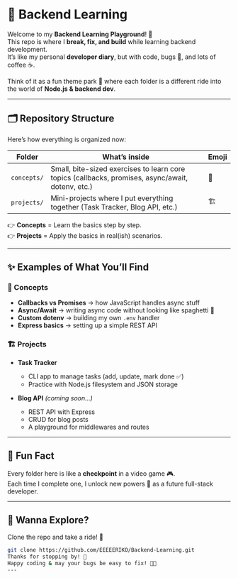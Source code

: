 # 🚀 Backend Learning  

Welcome to my **Backend Learning Playground**! 🎉  
This repo is where I **break, fix, and build** while learning backend development.  
It’s like my personal **developer diary**, but with code, bugs 🐛, and lots of coffee ☕.  

Think of it as a fun theme park 🎢 where each folder is a different ride into the world of **Node.js & backend dev**.  

---

## 🗂️ Repository Structure  

Here’s how everything is organized now:  

| Folder | What’s inside | Emoji |
|--------|---------------|-------|
| `concepts/` | Small, bite-sized exercises to learn core topics (callbacks, promises, async/await, dotenv, etc.) | 🧩 |
| `projects/` | Mini-projects where I put everything together (Task Tracker, Blog API, etc.) | 🏗️ |

👉 **Concepts** = Learn the basics step by step.  
👉 **Projects** = Apply the basics in real(ish) scenarios.  

---

## ✨ Examples of What You’ll Find  

### 🧩 Concepts
- **Callbacks vs Promises** → how JavaScript handles async stuff  
- **Async/Await** → writing async code without looking like spaghetti 🍝  
- **Custom dotenv** → building my own `.env` handler  
- **Express basics** → setting up a simple REST API  

### 🏗️ Projects
- **Task Tracker**  
  - CLI app to manage tasks (add, update, mark done ✅)  
  - Practice with Node.js filesystem and JSON storage  

- **Blog API** *(coming soon...)*  
  - REST API with Express  
  - CRUD for blog posts  
  - A playground for middlewares and routes  

---

## 🌟 Fun Fact  

Every folder here is like a **checkpoint** in a video game 🎮.  
Each time I complete one, I unlock new powers 💪 as a future full-stack developer.  

---

## 🔗 Wanna Explore?  

Clone the repo and take a ride! 🎢  
```bash
git clone https://github.com/EEEEERIKO/Backend-Learning.git
Thanks for stopping by! 🚀
Happy coding & may your bugs be easy to fix! 🐞✨
---